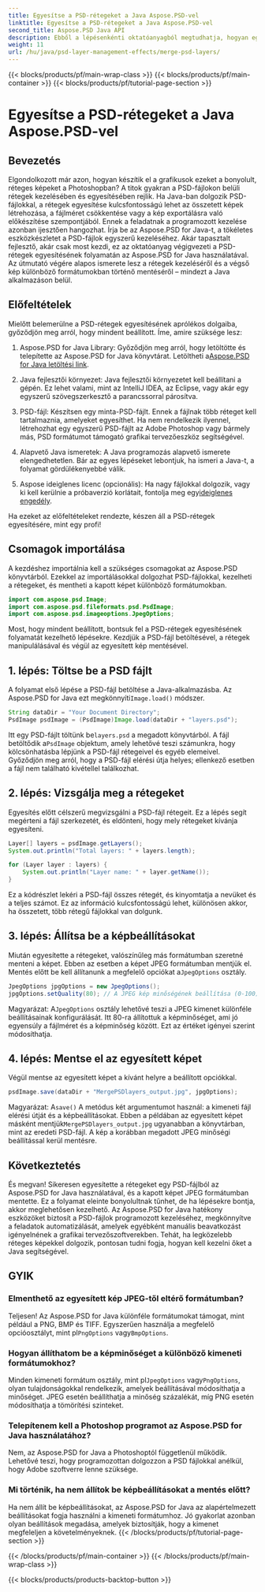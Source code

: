 ```yaml
---
title: Egyesítse a PSD-rétegeket a Java Aspose.PSD-vel
linktitle: Egyesítse a PSD-rétegeket a Java Aspose.PSD-vel
second_title: Aspose.PSD Java API
description: Ebből a lépésenkénti oktatóanyagból megtudhatja, hogyan egyesítheti a PSD-rétegeket az Aspose.PSD for Java használatával. Tökéletes azoknak a fejlesztőknek, akik a képfeldolgozási feladatokat automatizálják.
weight: 11
url: /hu/java/psd-layer-management-effects/merge-psd-layers/
---
```


{{< blocks/products/pf/main-wrap-class >}}
{{< blocks/products/pf/main-container >}}
{{< blocks/products/pf/tutorial-page-section >}}

# Egyesítse a PSD-rétegeket a Java Aspose.PSD-vel

## Bevezetés

Elgondolkozott már azon, hogyan készítik el a grafikusok ezeket a bonyolult, réteges képeket a Photoshopban? A titok gyakran a PSD-fájlokon belüli rétegek kezelésében és egyesítésében rejlik. Ha Java-ban dolgozik PSD-fájlokkal, a rétegek egyesítése kulcsfontosságú lehet az összetett képek létrehozása, a fájlméret csökkentése vagy a kép exportálásra való előkészítése szempontjából. Ennek a feladatnak a programozott kezelése azonban ijesztően hangozhat. Írja be az Aspose.PSD for Java-t, a tökéletes eszközkészletet a PSD-fájlok egyszerű kezeléséhez. Akár tapasztalt fejlesztő, akár csak most kezdi, ez az oktatóanyag végigvezeti a PSD-rétegek egyesítésének folyamatán az Aspose.PSD for Java használatával. Az útmutató végére alapos ismerete lesz a rétegek kezeléséről és a végső kép különböző formátumokban történő mentéséről – mindezt a Java alkalmazáson belül.

## Előfeltételek

Mielőtt belemerülne a PSD-rétegek egyesítésének aprólékos dolgaiba, győződjön meg arról, hogy mindent beállított. Íme, amire szüksége lesz:

1. Aspose.PSD for Java Library: Győződjön meg arról, hogy letöltötte és telepítette az Aspose.PSD for Java könyvtárat. Letöltheti a[Aspose.PSD for Java letöltési link](https://releases.aspose.com/psd/java/).

2. Java fejlesztői környezet: Java fejlesztői környezetet kell beállítani a gépén. Ez lehet valami, mint az IntelliJ IDEA, az Eclipse, vagy akár egy egyszerű szövegszerkesztő a parancssorral párosítva.

3. PSD-fájl: Készítsen egy minta-PSD-fájlt. Ennek a fájlnak több réteget kell tartalmaznia, amelyeket egyesíthet. Ha nem rendelkezik ilyennel, létrehozhat egy egyszerű PSD-fájlt az Adobe Photoshop vagy bármely más, PSD formátumot támogató grafikai tervezőeszköz segítségével.

4. Alapvető Java ismeretek: A Java programozás alapvető ismerete elengedhetetlen. Bár az egyes lépéseket lebontjuk, ha ismeri a Java-t, a folyamat gördülékenyebbé válik.

5.  Aspose ideiglenes licenc (opcionális): Ha nagy fájlokkal dolgozik, vagy ki kell kerülnie a próbaverzió korlátait, fontolja meg egy[ideiglenes engedély](https://purchase.aspose.com/temporary-license/).

Ha ezeket az előfeltételeket rendezte, készen áll a PSD-rétegek egyesítésére, mint egy profi!

## Csomagok importálása

A kezdéshez importálnia kell a szükséges csomagokat az Aspose.PSD könyvtárból. Ezekkel az importálásokkal dolgozhat PSD-fájlokkal, kezelheti a rétegeket, és mentheti a kapott képet különböző formátumokban.

```java
import com.aspose.psd.Image;
import com.aspose.psd.fileformats.psd.PsdImage;
import com.aspose.psd.imageoptions.JpegOptions;
```

Most, hogy mindent beállított, bontsuk fel a PSD-rétegek egyesítésének folyamatát kezelhető lépésekre. Kezdjük a PSD-fájl betöltésével, a rétegek manipulálásával és végül az egyesített kép mentésével.

## 1. lépés: Töltse be a PSD fájlt

 A folyamat első lépése a PSD-fájl betöltése a Java-alkalmazásba. Az Aspose.PSD for Java ezt megkönnyíti`Image.load()` módszer.

```java
String dataDir = "Your Document Directory";
PsdImage psdImage = (PsdImage)Image.load(dataDir + "layers.psd");
```

 Itt egy PSD-fájlt töltünk be`layers.psd` a megadott könyvtárból. A fájl betöltődik a`PsdImage` objektum, amely lehetővé teszi számunkra, hogy kölcsönhatásba lépjünk a PSD-fájl rétegeivel és egyéb elemeivel. Győződjön meg arról, hogy a PSD-fájl elérési útja helyes; ellenkező esetben a fájl nem található kivétellel találkozhat.

## 2. lépés: Vizsgálja meg a rétegeket

Egyesítés előtt célszerű megvizsgálni a PSD-fájl rétegeit. Ez a lépés segít megérteni a fájl szerkezetét, és eldönteni, hogy mely rétegeket kívánja egyesíteni.

```java
Layer[] layers = psdImage.getLayers();
System.out.println("Total layers: " + layers.length);

for (Layer layer : layers) {
    System.out.println("Layer name: " + layer.getName());
}
```

Ez a kódrészlet lekéri a PSD-fájl összes rétegét, és kinyomtatja a nevüket és a teljes számot. Ez az információ kulcsfontosságú lehet, különösen akkor, ha összetett, több rétegű fájlokkal van dolgunk.

## 3. lépés: Állítsa be a képbeállításokat

 Miután egyesítette a rétegeket, valószínűleg más formátumban szeretné menteni a képet. Ebben az esetben a képet JPEG formátumban mentjük el. Mentés előtt be kell állítanunk a megfelelő opciókat a`JpegOptions` osztály.

```java
JpegOptions jpgOptions = new JpegOptions();
jpgOptions.setQuality(80); // A JPEG kép minőségének beállítása (0-100)
```

Magyarázat:
 A`JpegOptions` osztály lehetővé teszi a JPEG kimenet különféle beállításainak konfigurálását. Itt 80-ra állítottuk a képminőséget, ami jó egyensúly a fájlméret és a képminőség között. Ezt az értéket igényei szerint módosíthatja.

## 4. lépés: Mentse el az egyesített képet

Végül mentse az egyesített képet a kívánt helyre a beállított opciókkal.

```java
psdImage.save(dataDir + "MergePSDlayers_output.jpg", jpgOptions);
```

Magyarázat:
 A`save()` A metódus két argumentumot használ: a kimeneti fájl elérési útját és a képbeállításokat. Ebben a példában az egyesített képet másként mentjük`MergePSDlayers_output.jpg` ugyanabban a könyvtárban, mint az eredeti PSD-fájl. A kép a korábban megadott JPEG minőségi beállítással kerül mentésre.

## Következtetés

És megvan! Sikeresen egyesítette a rétegeket egy PSD-fájlból az Aspose.PSD for Java használatával, és a kapott képet JPEG formátumban mentette. Ez a folyamat eleinte bonyolultnak tűnhet, de ha lépésekre bontja, akkor meglehetősen kezelhető. Az Aspose.PSD for Java hatékony eszközöket biztosít a PSD-fájlok programozott kezeléséhez, megkönnyítve a feladatok automatizálását, amelyek egyébként manuális beavatkozást igényelnének a grafikai tervezőszoftverekben. Tehát, ha legközelebb réteges képekkel dolgozik, pontosan tudni fogja, hogyan kell kezelni őket a Java segítségével.

## GYIK

### Elmenthető az egyesített kép JPEG-től eltérő formátumban?
Teljesen! Az Aspose.PSD for Java különféle formátumokat támogat, mint például a PNG, BMP és TIFF. Egyszerűen használja a megfelelő opcióosztályt, mint pl`PngOptions` vagy`BmpOptions`.

### Hogyan állíthatom be a képminőséget a különböző kimeneti formátumokhoz?
 Minden kimeneti formátum osztály, mint pl`JpegOptions` vagy`PngOptions`, olyan tulajdonságokkal rendelkezik, amelyek beállításával módosíthatja a minőséget. JPEG esetén beállíthatja a minőség százalékát, míg PNG esetén módosíthatja a tömörítési szinteket.

### Telepítenem kell a Photoshop programot az Aspose.PSD for Java használatához?
Nem, az Aspose.PSD for Java a Photoshoptól függetlenül működik. Lehetővé teszi, hogy programozottan dolgozzon a PSD fájlokkal anélkül, hogy Adobe szoftverre lenne szüksége.

### Mi történik, ha nem állítok be képbeállításokat a mentés előtt?
Ha nem állít be képbeállításokat, az Aspose.PSD for Java az alapértelmezett beállításokat fogja használni a kimeneti formátumhoz. Jó gyakorlat azonban olyan beállítások megadása, amelyek biztosítják, hogy a kimenet megfeleljen a követelményeknek.
{{< /blocks/products/pf/tutorial-page-section >}}

{{< /blocks/products/pf/main-container >}}
{{< /blocks/products/pf/main-wrap-class >}}

{{< blocks/products/products-backtop-button >}}
